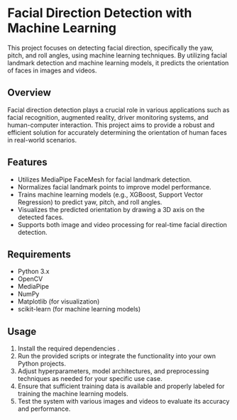 # Facial Direction Detection with Machine Learning

This project focuses on detecting facial direction, specifically the yaw, pitch, and roll angles, using machine learning techniques. By utilizing facial landmark detection and machine learning models, it predicts the orientation of faces in images and videos.

## Overview

Facial direction detection plays a crucial role in various applications such as facial recognition, augmented reality, driver monitoring systems, and human-computer interaction. This project aims to provide a robust and efficient solution for accurately determining the orientation of human faces in real-world scenarios.

## Features

- Utilizes MediaPipe FaceMesh for facial landmark detection.
- Normalizes facial landmark points to improve model performance.
- Trains machine learning models (e.g., XGBoost, Support Vector Regression) to predict yaw, pitch, and roll angles.
- Visualizes the predicted orientation by drawing a 3D axis on the detected faces.
- Supports both image and video processing for real-time facial direction detection.

## Requirements

- Python 3.x
- OpenCV
- MediaPipe
- NumPy
- Matplotlib (for visualization)
- scikit-learn (for machine learning models)

## Usage

1. Install the required dependencies .
2. Run the provided scripts or integrate the functionality into your own Python projects.
3. Adjust hyperparameters, model architectures, and preprocessing techniques as needed for your specific use case.
4. Ensure that sufficient training data is available and properly labeled for training the machine learning models.
5. Test the system with various images and videos to evaluate its accuracy and performance.


